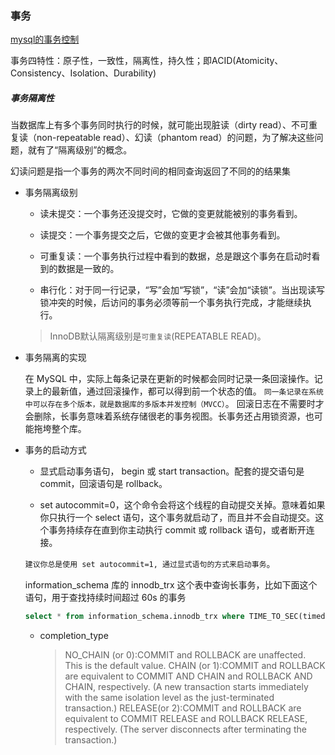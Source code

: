 ### 事务

[mysql的事务控制](http://blog.51cto.com/gfsunny/1573929)

事务四特性：原子性，一致性，隔离性，持久性；即ACID(Atomicity、Consistency、Isolation、Durability)


##### 事务隔离性

  当数据库上有多个事务同时执行的时候，就可能出现脏读（dirty read）、不可重复读（non-repeatable read）、幻读（phantom read）的问题，为了解决这些问题，就有了“隔离级别”的概念。

  幻读问题是指一个事务的两次不同时间的相同查询返回了不同的的结果集

* 事务隔离级别

  - 读未提交：一个事务还没提交时，它做的变更就能被别的事务看到。

  - 读提交：一个事务提交之后，它做的变更才会被其他事务看到。

  - 可重复读：一个事务执行过程中看到的数据，总是跟这个事务在启动时看到的数据是一致的。

  - 串行化：对于同一行记录，“写”会加“写锁”，“读”会加“读锁”。当出现读写锁冲突的时候，后访问的事务必须等前一个事务执行完成，才能继续执行。

  > InnoDB默认隔离级别是`可重复读`(REPEATABLE READ)。

* 事务隔离的实现

  在 MySQL 中，实际上每条记录在更新的时候都会同时记录一条回滚操作。记录上的最新值，通过回滚操作，都可以得到前一个状态的值。
  `同一条记录在系统中可以存在多个版本，就是数据库的多版本并发控制（MVCC）`。
  回滚日志在不需要时才会删除，长事务意味着系统存储很老的事务视图。长事务还占用锁资源，也可能拖垮整个库。

* 事务的启动方式

  - 显式启动事务语句， begin 或 start transaction。配套的提交语句是 commit，回滚语句是 rollback。

  - set autocommit=0，这个命令会将这个线程的自动提交关掉。意味着如果你只执行一个 select 语句，这个事务就启动了，而且并不会自动提交。这个事务持续存在直到你主动执行 commit 或 rollback 语句，或者断开连接。

  `建议你总是使用 set autocommit=1, 通过显式语句的方式来启动事务`。

  information_schema 库的 innodb_trx 这个表中查询长事务，比如下面这个语句，用于查找持续时间超过 60s 的事务
  ```sql
  select * from information_schema.innodb_trx where TIME_TO_SEC(timediff(now(),trx_started))>60
  ```

  - completion_type

    > NO_CHAIN (or 0):COMMIT and ROLLBACK are unaffected. This is the default value.
    > CHAIN (or 1):COMMIT and ROLLBACK are equivalent to COMMIT AND CHAIN and ROLLBACK AND CHAIN, respectively. (A new transaction starts  immediately with the same isolation level as the just-terminated  transaction.)
    > RELEASE(or 2):COMMIT and ROLLBACK are equivalent to COMMIT RELEASE and ROLLBACK RELEASE, respectively. (The server disconnects  after terminating the transaction.)
